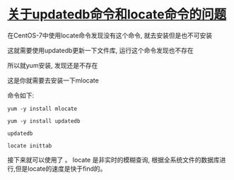 # [关于updatedb命令和locate命令的问题](https://blog.csdn.net/qq_39513105/article/details/81710802)
在CentOS-7中使用locate命令发现没有这个命令, 就去安装但是也不可安装

这就需要使用updatedb更新一下文件库, 运行这个命令发现也不存在

所以就yum安装, 发现还是不存在

这是你就需要去安装一下mlocate

命令如下:
```shell
yum -y install mlocate

yum -y install updatedb

updatedb

locate inittab
```
接下来就可以使用了 。
locate 是非实时的模糊查询, 根据全系统文件的数据库进行,但是locate的速度是快于find的。
